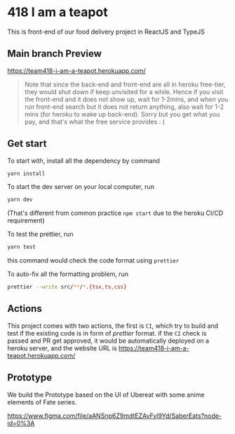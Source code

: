 # 418 I am a teapot

This is front-end of our food delivery project in ReactJS and TypeJS

## Main branch Preview
https://team418-i-am-a-teapot.herokuapp.com/

> Note that since the back-end and front-end are all in heroku free-tier, they would shut down if keep unvisited for a while. Hence if you visit the front-end and it does not show up, wait for 1-2mins, and when you run front-end search but it does not return anything, also wait for 1-2 mins (for heroku to wake up back-end). Sorry but you get what you pay, and that's what the free service provides : (

## Get start
To start with, install all the dependency by command

```bash
yarn install
```

To start the dev server on your local computer, run
```bash
yarn dev
```
(That's different from common practice `npm start` due to the heroku CI/CD requirement)

To test the prettier, run
```bash
yarn test
```
this command would check the code format using `prettier`


To auto-fix all the formatting problem, run
```bash
prettier --write src/**/*.{tsx,ts,css}
```

## Actions

This project comes with two actions, the first is `CI`, which try to build and test if the existing code is in form of *prettier* format. if the `CI` check is passed and PR get approved, it would be automatically deployed on a heroku server, and the website URL is https://team418-i-am-a-teapot.herokuapp.com/

## Prototype

We build the Prototype based on the UI of Ubereat with some anime elements of Fate series.

https://www.figma.com/file/aANSnp6Z9mdtEZAvFyI9Yd/SaberEats?node-id=0%3A


